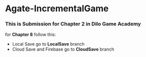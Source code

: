 # Agate-IncrementalGame

### This is Submission for Chapter 2 in Dilo Game Academy

for **Chapter 8** follow this:
 - Local Save go to **LocalSave** branch
 - Cloud Save and Firebase go to **CloudSave** branch
